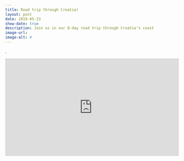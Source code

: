 ```yaml
---
title: Road trip through Croatia!
layout: post
date: 2019-05-23
show-date: true
description: Join us in our 8-day road trip through Croatia's coast
image-url: 
image-alt: #
---
```


.

<div style="text-align: center;"><iframe width="560" height="315" src="https://www.youtube.com/embed/#" frameborder="0" allow="accelerometer; autoplay; encrypted-media; gyroscope; picture-in-picture" allowfullscreen></iframe></div>
